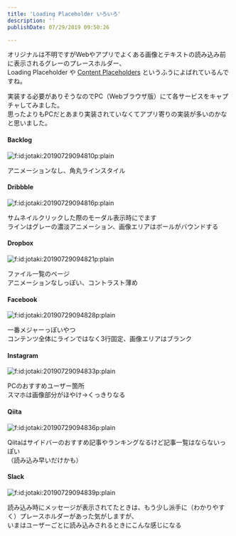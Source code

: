 ```yaml
---
title: 'Loading Placeholder いろいろ'
description: ''
publishDate: 07/29/2019 09:50:26

---
```

<p>オリジナルは不明ですがWebやアプリでよくある画像とテキストの読み込み前に表示されるグレーのプレースホルダー、<br/>
Loading Placeholder や <a href="https://www.codepicky.com/content-placeholders/">Content Placeholders</a> というふうによばれているんですね。</p>

<p>実装する必要がありそうなのでPC（Webブラウザ版）にて各サービスをキャプチャしてみました。<br/>
思ったよりもPCだとあまり実装されていなくてアプリ寄りの実装が多いのかなと思いました。</p>

<h4>Backlog</h4>

<p><span itemscope itemtype="http://schema.org/Photograph"><img src="/images/hatena/20190729094810.png" alt="f:id:jotaki:20190729094810p:plain" title="f:id:jotaki:20190729094810p:plain" class="hatena-fotolife" itemprop="image"></span></p>

<p>アニメーションなし、角丸ラインスタイル</p>

<h4>Dribbble</h4>

<p><span itemscope itemtype="http://schema.org/Photograph"><img src="/images/hatena/20190729094816.png" alt="f:id:jotaki:20190729094816p:plain" title="f:id:jotaki:20190729094816p:plain" class="hatena-fotolife" itemprop="image"></span></p>

<p>サムネイルクリックした際のモーダル表示時にでます<br/>
ラインはグレーの濃淡アニメーション、画像エリアはボールがバウンドする</p>

<h4>Dropbox</h4>

<p><span itemscope itemtype="http://schema.org/Photograph"><img src="/images/hatena/20190729094821.png" alt="f:id:jotaki:20190729094821p:plain" title="f:id:jotaki:20190729094821p:plain" class="hatena-fotolife" itemprop="image"></span></p>

<p>ファイル一覧のページ<br/>
アニメーションなしっぽい、コントラスト薄め</p>

<h4>Facebook</h4>

<p><span itemscope itemtype="http://schema.org/Photograph"><img src="/images/hatena/20190729094828.png" alt="f:id:jotaki:20190729094828p:plain" title="f:id:jotaki:20190729094828p:plain" class="hatena-fotolife" itemprop="image"></span></p>

<p>一番メジャーっぽいやつ<br/>
コンテンツ全体にラインではなく3行固定、画像エリアはブランク</p>

<h4>Instagram</h4>

<p><span itemscope itemtype="http://schema.org/Photograph"><img src="/images/hatena/20190729094833.png" alt="f:id:jotaki:20190729094833p:plain" title="f:id:jotaki:20190729094833p:plain" class="hatena-fotolife" itemprop="image"></span></p>

<p>PCのおすすめユーザー箇所<br/>
スマホは画像部分がほやけ→くっきりなる</p>

<h4>Qiita</h4>

<p><span itemscope itemtype="http://schema.org/Photograph"><img src="/images/hatena/20190729094836.png" alt="f:id:jotaki:20190729094836p:plain" title="f:id:jotaki:20190729094836p:plain" class="hatena-fotolife" itemprop="image"></span></p>

<p>Qiitaはサイドバーのおすすめ記事やランキングなるけど記事一覧はならないっぽい<br/>
（読み込み早いだけかも）</p>

<h4>Slack</h4>

<p><span itemscope itemtype="http://schema.org/Photograph"><img src="/images/hatena/20190729094839.png" alt="f:id:jotaki:20190729094839p:plain" title="f:id:jotaki:20190729094839p:plain" class="hatena-fotolife" itemprop="image"></span></p>

<p>読み込み時にメッセージが表示されてたときは、もう少し派手に（わかりやすく）プレースホルダーがあった気がしますが、<br/>
いまはユーザーごとに読み込みされるときにこんな感じになる</p>

